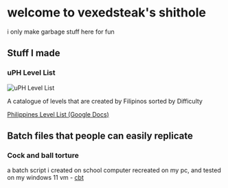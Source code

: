 # welcome to vexedsteak's shithole

i only make garbage stuff here for fun

## Stuff I made
### uPH Level List
![uPH Level List](https://cdn.discordapp.com/attachments/944950635604877312/1086928161733890229/Untitled479_1_1_1.jpg "uPH Level List")

A catalogue of levels that are created by Filipinos sorted by Difficulty

[Philippines Level List (Google Docs)](https://bit.ly/PHLevelList)

## Batch files that people can easily replicate
### Cock and ball torture
a batch script i created on school computer recreated on my pc, and tested on my windows 11 vm - [cbt](https://github.com/vexedsteak/cbt)
